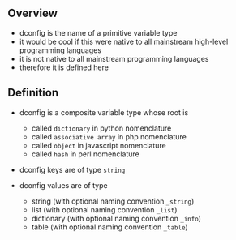 <!---
### <beg-file_info>
### document_metadata:
###   - caption: "dconfig-type"
###     dmid: "uu224tangi8yunk"
###     date: created="2019-02-08T19:52:14"
###     last: lastmod="2019-02-08T19:52:14"
###     tags: myformats,tymac,dconfig,datatype
###     author: created="__author__"
###     lastupdate: "__lastupdate__"
###     desc: |
###         * defining the dconfig composite variable type
###     seealso: |
###         * __seealso__
###     seeinstead: |
###         * __seeinstead__
### <end-file_info>
--->

## Overview

* dconfig is the name of a primitive variable type
* it would be cool if this were native to all mainstream high-level programming languages
* it is not native to all mainstream programming languages
* therefore it is defined here

## Definition

* dconfig is a composite variable type whose root is
    * called `dictionary` in python nomenclature
    * called `associative array` in php nomenclature
    * called `object` in javascript nomenclature
    * called `hash` in perl nomenclature

* dconfig keys are of type `string`

* dconfig values are of type
    * string (with optional naming convention `_string`)
    * list (with optional naming convention `_list`)
    * dictionary (with optional naming convention `_info`)
    * table (with optional naming convention `_table`)

